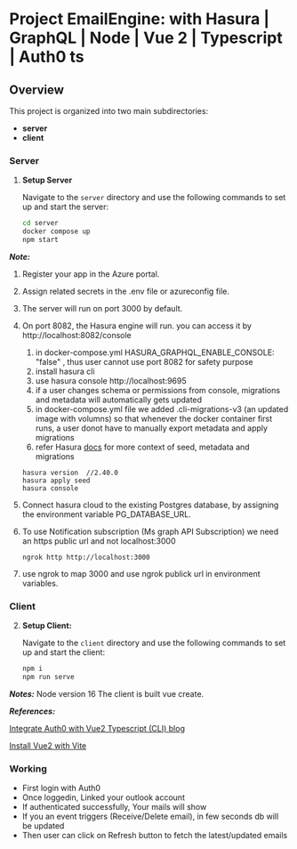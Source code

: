 # Project EmailEngine: with Hasura | GraphQL | Node | Vue 2 | Typescript | Auth0 ts

## Overview

This project is organized into two main subdirectories:

- **server**
- **client**

### Server

1. **Setup Server**

   Navigate to the `server` directory and use the following commands to set up and start the server:

   ```sh
   cd server
   docker compose up
   npm start
***Note:***

1. Register your app in the Azure portal.

2. Assign related secrets in the .env file or azureconfig file.

3. The server will run on port 3000 by default.

4. On port 8082, the Hasura engine will run. you can access it by http://localhost:8082/console
   1. in docker-compose.yml HASURA_GRAPHQL_ENABLE_CONSOLE: "false" , thus user cannot use port 8082 for safety purpose
   2. install hasura cli
   3. use hasura console http://localhost:9695
   4. if a user changes schema or permissions from console, migrations and metadata will automatically gets updated
   5. in docker-compose.yml file we added .cli-migrations-v3 (an updated image with volumns) so that whenever the docker container first runs, a user donot have to manually export metadata and apply migrations
   6. refer Hasura [docs](https://hasura.io/docs/latest/migrations-metadata-seeds/manage-seeds/) for more context of seed, metadata and migrations 
   ```
   hasura version  //2.40.0
   hasura apply seed 
   hasura console

5. Connect hasura cloud to the existing Postgres database, by assigning the environment variable PG_DATABASE_URL.

6. To use Notification subscription (Ms graph API Subscription) we need an https public url and not localhost:3000
   ```
   ngrok http http://localhost:3000
7. use ngrok to map 3000 and use ngrok publick url in environment variables.


### Client
2. **Setup Client:**

   Navigate to the `client` directory and use the following commands to set up and start the client:

   ```sh
   npm i
   npm run serve

***Notes:***
Node version 16
The client is built vue create.

***References:***

[Integrate Auth0 with Vue2 Typescript (CLI) ](https://github.com/RisingStack/auth0-ts-vue-example) [blog](https://blog.risingstack.com/auth0-vue-typescript-quickstart-docs/)

[Install Vue2 with Vite ](https://github.com/vuejs/create-vue)


### Working

* First login with Auth0
* Once loggedin, Linked your outlook account
* If authenticated successfully, Your mails will show
* If you an event triggers (Receive/Delete email), in few seconds db will be updated
* Then user can click on Refresh button to fetch the latest/updated emails

